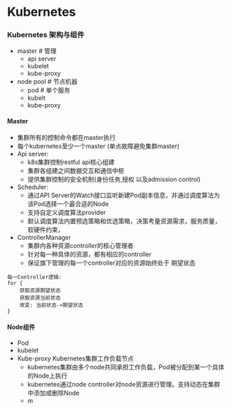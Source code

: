 # Kubernetes

### Kubernetes 架构与组件
- master     # 管理
    - api server
    - kubelet
    - kube-proxy
- node pool  # 节点机器
    - pod        #  单个服务        
    - kubelt
    - kube-proxy

#### Master 
- 集群所有的控制命令都在master执行
- 每个kubernetes至少一个master  (单点故障避免集群master)
- Api server:
    - k8s集群控制restful api核心组建
    - 集群各组建之间数据交互和通信中枢
    - 提供集群控制的安全机制(身份任务,授权 以及admission control)
- Scheduler:
    - 通过API Server的Watch接口监听新建Pod副本信息，并通过调度算法为该Pod选择一个最合适的Node
    - 支持自定义调度算法provider
    - 默认调度算法内置预选策略和优选策略，决策考量资源需求，服务质量，软硬件约束，
- ControllerManager
    - 集群内各种资源controller的核心管理者
    - 针对每一种具体的资源，都有相应的controller
    - 保证旗下管理的每一个controller对应的资源始终处于 期望状态
```
每一Controller逻辑:
for {
    获取资源期望状态
    获取资源当前状态
    改变: 当前状态->期望状态
}
```
#### Node组件
- Pod
- kubelet
- Kube-proxy
Kubernetes集群工作负载节点
    - kubernetes集群由多个node共同承担工作负载，Pod被分配到某一个具体的Node上执行
    - kubernetes通过node controller对node资源进行管理。支持动态在集群中添加或删除Node
    - m 






